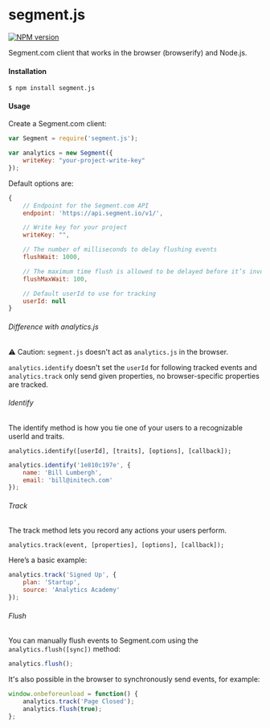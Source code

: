 # segment.js

[![NPM version](https://badge.fury.io/js/segment.js.svg)](http://badge.fury.io/js/segment.js)

Segment.com client that works in the browser (browserify) and Node.js.

#### Installation

```
$ npm install segment.js
```

#### Usage

Create a Segment.com client:

```js
var Segment = require('segment.js');

var analytics = new Segment({
    writeKey: "your-project-write-key"
});
```

Default options are:

```js
{
    // Endpoint for the Segment.com API
    endpoint: 'https://api.segment.io/v1/',

    // Write key for your project
    writeKey: "",

    // The number of milliseconds to delay flushing events
    flushWait: 1000,

    // The maximum time flush is allowed to be delayed before it’s invoked
    flushMaxWait: 100,

    // Default userId to use for tracking
    userId: null
}
```

###### Difference with analytics.js

:warning: Caution: `segment.js` doesn't act as `analytics.js` in the browser.

`analytics.identify` doesn't set the `userId` for following tracked events and `analytics.track` only send given properties, no browser-specific properties are tracked.

###### Identify

The identify method is how you tie one of your users to a recognizable userId and traits.

```
analytics.identify([userId], [traits], [options], [callback]);
```

```js
analytics.identify('1e810c197e', {
    name: 'Bill Lumbergh',
    email: 'bill@initech.com'
});
```

###### Track

The track method lets you record any actions your users perform.

```
analytics.track(event, [properties], [options], [callback]);
```

Here’s a basic example:

```js
analytics.track('Signed Up', {
    plan: 'Startup',
    source: 'Analytics Academy'
});
```

###### Flush

You can manually flush events to Segment.com using the `analytics.flush([sync])` method:

```js
analytics.flush();
```

It's also possible in the browser to synchronously send events, for example:

```js
window.onbeforeunload = function() {
    analytics.track('Page Closed');
    analytics.flush(true);
};
```

